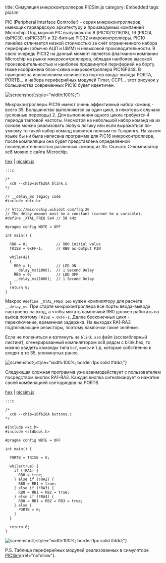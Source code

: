 title:  Симуляция микроконтроллеров PICSim.js
category: Embedded 
tags: picsim

PIC (**P**eripheral **I**nterface **C**ontroller) - серия микроконтроллеров, имеющих гарвардскую архитектуру и производимых компанией Microchip. Под маркой PIC выпускаются 8 (PIC10/12/16/18), 16 (PIC24, dsPIC30, dsPIC33F) и 32-битные PIC32 микроконтроллеры. PIC10 линейка отличается низкой стоимостью за счёт ограниченного набора периферии (обычно АЦП и ШИМ) и невысокой производительности. В свою очередь PIC32 на данный момент является флагманом компании Microchip на рынке микроконтроллеров, обладая наиболее высокой производительностью и наиболее продвинутой периферией на борту. Ниже изображена блок-схема микроконтроллера PIC16F648. В принципе за исключением количества портов ввода-вывода PORTA, PORTB... и набора периферийных модулей Timer, CCP1... этот рисунок у большинства современных PIC16 будет идентичен.

![screenshot]({attach}PIC16F648.svg){:style="width:100%;"}

Микроконтроллеры PIC16 имеют очень эффективный набор команд - всего 35. Большинство выполняются за один цикл, в некоторых случаях (условные переходы) 2. Для выполнения одного цикла требуется 4 периода тактовой частоты. Несмотря на небольшой набор команд на их основе можно реализовать любую логику или если выражаться по-умному то такой набор команд является полным по Тьюрингу. На каком языке бы ни была написана программа для PIC16 микроконтроллера, после компиляции она будет представлена определённой последовательностью различных команд из 35. Скачать C-компилятор xc8 можно c сайта Microchip.

[hex]({attach}blink.hex) | [picsim.js](http://mazko.github.io/picsim.js/91b059197905b07da98f64848ac9d4f1)

    :::c

    /*
      xc8 --chip=16f628A blink.c
    */

    // __delay_ms legacy code
    #include <htc.h>

    // http://microchip.wikidot.com/faq:26
    // The delay amount must be a constant (cannot be a variable).
    #define _XTAL_FREQ 5e4 // 50 kHz

    #pragma config WDTE = OFF

    int main() {

      RB0 = 0;             // RB0 initial value
      TRISB = 0xFF-1;      // RB0 as Output PIN

      while(42)
      {
        RB0 = 1;           // LED ON
        __delay_ms(1000);  // 1 Second Delay
        RB0 = 0;           // LED OFF
        __delay_ms(1000);  // 1 Second Delay
      }
      return 0;
    }

Макрос ```#define _XTAL_FREQ 1e6``` нужен компилятору для расчёта ```__delay_ms```. При старте микроконтроллера все порты ввода-вывода настроены на вход, а чтобы мигать лампочкой RB0 должен работать на выход поэтому ```TRISB = 0xFF-1```. Далее бесконечных цикл - переключение, временная задержка. На выходах RA1-RA3 подтягивающие резисторы, поэтому лампочки такие зелёные.

Если не полениться и взглянуть на ```blink.asm``` файл (ассемблерный листинг), сгенерированный компилятором xc8 рядом с blink.hex, то можно увидеть команды типа ```bcf```, ```movlw``` и т.д. которые собственно и входят в те 35, упомянутых ранее.

[comment]: <> (byzanz-record --x=240 --y=100 -w 950 --delay 5 -d 3 ui.flv)
[comment]: <> (ffmpeg -i ui.flv -pix_fmt rgb24 -r 10 "frames/frame-%05d.png")
[comment]: <> (convert -monitor -limit memory 1024MiB -limit map 2048MiB -layers removeDups -layers Optimize -delay 10 -loop 0 "frames/*.png" ui.gif)

![screenshot]({attach}ui.gif){:style="width:100%; border:1px solid #ddd;"}

Следующая сложная программа уже взаимодействует с пользователем посредством кнопок RA1-RA3. Каждая кнопка сигнализирует о нажатии своей комбинацией светодиодов на PORTB.

[hex]({attach}buttons.hex) | [picsim.js](http://mazko.github.io/picsim.js/651d7b511656cac141c52941dffeb5a3)

    :::c

    /*
      xc8 --chip=16f628A buttons.c
    */

    #include <xc.h>
    #include <stdbool.h>

    #pragma config WDTE = OFF

    int main() {

      PORTB = TRISB = 0;

      while(true) {
        if (!RA1) {
          RB0 = true;
        } else if (!RA2) {
          RB0 = RB1 = true;
        } else if (!RA3) {
          RB0 = RB1 = RB2 = true;
        } else if (!RA4) {
          RB0 = RB1 = RB2 = RB3 = true;
        } else {
          PORTB = 0;
        }
      }

      return 0;
    }

[comment]: <> (byzanz-record -c --x=240 --y=100 -w 950 --delay 3 -d 15 ui.flv)
[comment]: <> (ffmpeg -i ui.flv -pix_fmt rgb24 -r 10 "frames/frame-%05d.png")
[comment]: <> (convert -monitor -limit memory 1024MiB -limit map 2048MiB -layers removeDups -layers Optimize -delay 10 -loop 0 "frames/*.png" ui.gif)

![screenshot]({attach}ui-b.gif){:style="width:100%; border:1px solid #ddd;"}

P.S. Таблица периферийных модулей реализованных в симуляторе [PICSim](https://github.com/lcgamboa/picsim){:rel="nofollow"}.